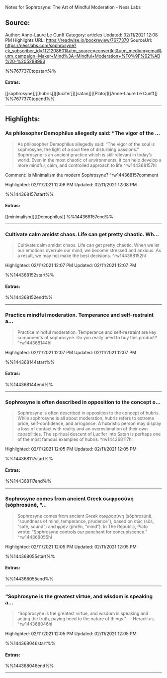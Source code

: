 Notes for Sophrosyne: The Art of Mindful Moderation - Ness Labs

## Source:
Author: Anne-Laure Le Cunff
Category: articles
Updated: 02/11/2021 12:08 PM
Highlights URL: https://readwise.io/bookreview/7677370
SourceUrl: https://nesslabs.com/sophrosyne?ck_subscriber_id=1121208601&utm_source=convertkit&utm_medium=email&utm_campaign=Maker+Mind%3A+Mindful+Moderation+%F0%9F%92%AB%20-%205288993

%%7677370topstart%%
#### Extras:
[[sophrosyne]][[hubris]][[lucifer]][[satan]][[Plato]][[Anne-Laure Le Cunff]]
%%7677370topend%%
 
-----
 ## Highlights:

### As philosopher Demophilus allegedly said: “The vigor of the ...
>As philosopher Demophilus allegedly said: “The vigor of the soul is sophrosyne, the light of a soul free of disturbing passions.” Sophrosyne is an ancient practice which is still relevant in today’s world. Even in the most chaotic of environments, it can help develop a more mindful, calm, and controlled approach to life ^rw144368157hl

Comment: Is Minimalism the modern Sophrosyne? ^rw144368157comment

Highlighted: 02/11/2021 12:08 PM
Updated: 02/11/2021 12:08 PM

%%144368157start%%
#### Extras:
[[minimalism]][[Demophilus]]
%%144368157end%%

------

### Cultivate calm amidst chaos. Life can get pretty chaotic. Wh...
>Cultivate calm amidst chaos. Life can get pretty chaotic. When we let our emotions overrule our mind, we become stressed and anxious. As a result, we may not make the best decisions. ^rw144368152hl


Highlighted: 02/11/2021 12:07 PM
Updated: 02/11/2021 12:07 PM

%%144368152start%%
#### Extras:

%%144368152end%%

------

### Practice mindful moderation. Temperance and self-restraint a...
>Practice mindful moderation. Temperance and self-restraint are key components of sophrosyne. Do you really need to buy this product? ^rw144368144hl


Highlighted: 02/11/2021 12:07 PM
Updated: 02/11/2021 12:07 PM

%%144368144start%%
#### Extras:

%%144368144end%%

------

### Sophrosyne is often described in opposition to the concept o...
>Sophrosyne is often described in opposition to the concept of hubris. While sophrosyne is all about moderation, hubris refers to extreme pride, self-confidence, and arrogance. A hubristic person may display a loss of contact with reality and an overestimation of their own capabilities. The spiritual descent of Lucifer into Satan is perhaps one of the most famous examples of hubris. ^rw144368117hl


Highlighted: 02/11/2021 12:05 PM
Updated: 02/11/2021 12:05 PM

%%144368117start%%
#### Extras:

%%144368117end%%

------

### Sophrosyne comes from ancient Greek σωφροσύνη (sōphrosúnē, “...
>Sophrosyne comes from ancient Greek σωφροσύνη (sōphrosúnē, “soundness of mind, temperance, prudence”), based on σῶς (sôs, “safe, sound”) and φρήν (phrḗn, “mind”). In The Republic, Plato wrote: “Sophrosyne controls our penchant for concupiscence.” ^rw144368055hl


Highlighted: 02/11/2021 12:05 PM
Updated: 02/11/2021 12:05 PM

%%144368055start%%
#### Extras:

%%144368055end%%

------

### “Sophrosyne is the greatest virtue, and wisdom is speaking a...
>“Sophrosyne is the greatest virtue, and wisdom is speaking and acting the truth, paying heed to the nature of things.” — Heraclitus. ^rw144368046hl


Highlighted: 02/11/2021 12:05 PM
Updated: 02/11/2021 12:05 PM

%%144368046start%%
#### Extras:

%%144368046end%%

------

